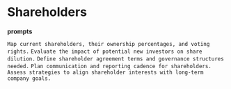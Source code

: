 # Shareholders

**prompts**

`Map current shareholders, their ownership percentages, and voting rights.`
`Evaluate the impact of potential new investors on share dilution.`
`Define shareholder agreement terms and governance structures needed.`
`Plan communication and reporting cadence for shareholders.`
`Assess strategies to align shareholder interests with long-term company goals.`